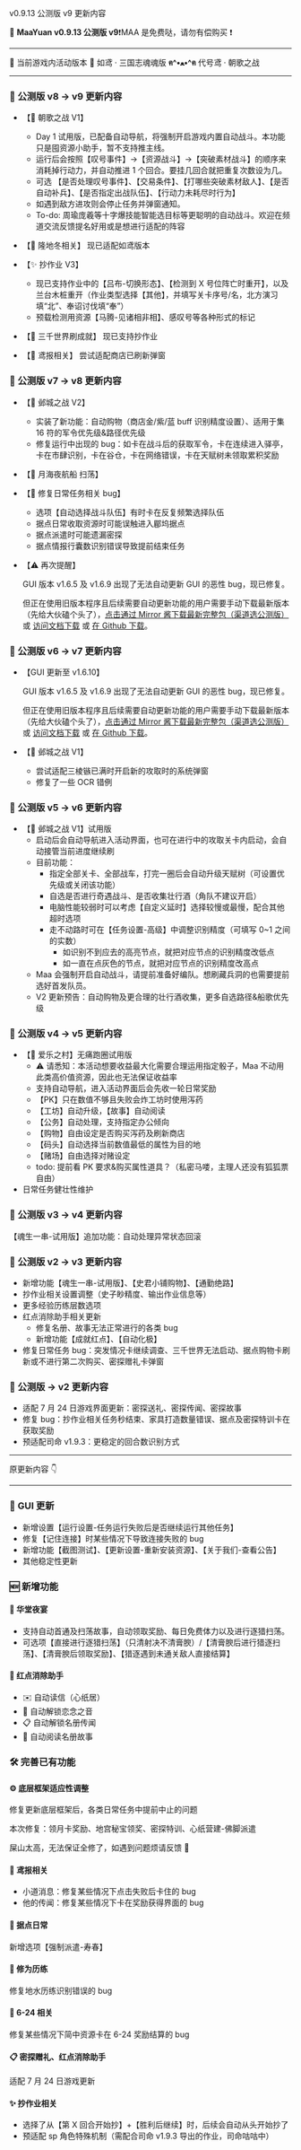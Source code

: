v0.9.13 公测版 v9 更新内容

🥳 **MaaYuan v0.9.13 公测版 v9**❗MAA 是免费哒，请勿有偿购买 ❗

---

🐾 当前游戏内活动版本 🐾 如鸢 · 三国志魂魂版 **ฅ^•ﻌ•^ฅ** 代号鸢 · 朝歌之战

---

### 📕 **公测版 v8 → v9 更新内容**

- 【🏴 朝歌之战 V1】

  - Day 1 试用版，已配备自动导航，将强制开启游戏内置自动战斗。本功能只是囤资源小助手，暂不支持推主线。
  - 运行后会按照【叹号事件】->【资源战斗】->【突破素材战斗】的顺序来消耗掉行动力，并自动推进 1 个回合。要挂几回合就把重复次数设为几。
  - 可选 【是否处理叹号事件】、【交易条件】、【打哪些突破素材敌人】、【是否自动补兵】、【是否指定出战队伍】、【行动力未耗尽时行为】
  - 如遇到敌方进攻则会停止任务并弹窗通知。
  - To-do: 周瑜庞羲等十字爆技能智能选目标等更聪明的自动战斗。欢迎在频道交流反馈提名好用或是想进行适配的阵容

- 【🔨 隆地冬相关】
  现已适配如鸢版本

- 【✨ 抄作业 V3】

  - 现已支持作业中的【吕布-切换形态】、【检测到 X 号位阵亡时重开】，以及兰台木桩重开（作业类型选择【其他】，并填写关卡序号/名，北方演习填“北”、奉诏讨伐填“奉”）
  - 预载检测用资源【马腾-见诸相非相】、感叹号等各种形式的标记

- 【🔄 三千世界刷成就】
  现已支持抄作业

- 【📜 鸢报相关】
  尝试适配商店已刷新弹窗

### 📕 **公测版 v7 → v8 更新内容**

- 【🏰 邺城之战 V2】

  - 实装了新功能：自动购物（商店金/紫/蓝 buff 识别精度设置）、适用于集 16 符的军令优先级&路径优先级
  - 修复运行中出现的 bug：如卡在战斗后的获取军令，卡在连续进入驿亭，卡在市肆识别，卡在谷仓，卡在网络错误，卡在天赋树未领取累积奖励

- 【🌙 月海夜航船 扫荡】

- 【🔧 修复日常任务相关 bug】

  - 选项【自动选择战斗队伍】有时卡在反复频繁选择队伍
  - 据点日常收取资源时可能误触进入郿坞据点
  - 据点派遣时可能遗漏密探
  - 据点情报行囊数识别错误导致提前结束任务

- 【⚠️ 再次提醒】

  GUI 版本 v1.6.5 及 v1.6.9 出现了无法自动更新 GUI 的恶性 bug，现已修复。

  但正在使用旧版本程序且后续需要自动更新功能的用户需要手动下载最新版本（先给大伙磕个头了），[点击通过 Mirror 酱下载最新完整包（渠道选公测版）](https://mirrorchyan.com/zh/projects?rid=MaaYuan&os=windows&arch=x64&channel=beta) 或 [访问文档下载](https://docs.qq.com/aio/DS1BMQmpiQkdOb1RT) 或 [在 Github 下载](https://github.com/syoius/MaaYuan/releases)。

### 📕 **公测版 v6 → v7 更新内容**

- 【GUI 更新至 v1.6.10】

  GUI 版本 v1.6.5 及 v1.6.9 出现了无法自动更新 GUI 的恶性 bug，现已修复。

  但正在使用旧版本程序且后续需要自动更新功能的用户需要手动下载最新版本（先给大伙磕个头了），[点击通过 Mirror 酱下载最新完整包（渠道选公测版）](https://mirrorchyan.com/zh/projects?rid=MaaYuan&os=windows&arch=x64&channel=beta) 或 [访问文档下载](https://docs.qq.com/aio/DS1BMQmpiQkdOb1RT) 或 [在 Github 下载](https://github.com/syoius/MaaYuan/releases)。

- 【🏰 邺城之战 V1】

  - 尝试适配三棱镞已满时开启新的攻取时的系统弹窗
  - 修复了一些 OCR 错例

### 📕 **公测版 v5 → v6 更新内容**

- 【🏰 邺城之战 V1】试用版
  - 启动后会自动导航进入活动界面，也可在进行中的攻取关卡内启动，会自动接管当前进度继续刷
  - 目前功能：
    - 指定全部关卡、全部战车，打完一圈后会自动升级天赋树（可设置优先级或关闭该功能）
    - 自选是否进行奇遇战斗、是否收集壮行酒（角队不建议开启）
    - 电脑性能较弱时可以考虑【自定义延时】选择较慢或最慢，配合其他超时选项
    - 走不动路时可在【任务设置-高级】中调整识别精度（可填写 0~1 之间的实数）
      - 如识别不到应去的高亮节点，就把对应节点的识别精度改低点
      - 如一直在点灰色的节点，就把对应节点的识别精度改高点
  - Maa 会强制开启自动战斗，请提前准备好编队。想刷藏兵洞的也需要提前选好首发队员。
  - V2 更新预告：自动购物及更合理的壮行酒收集，更多自选路径&船歌优先级

### 📕 **公测版 v4 → v5 更新内容**

- 【🎲 爱乐之村】无痛跑圈试用版
  - ⚠ 请悉知：本活动想要收益最大化需要合理运用指定骰子，Maa 不动用此类高价值资源，因此也无法保证收益率
  - 支持自动导航，进入活动界面后会先收一轮日常奖励
  - 【PK】只在数值不够且失败会炸工坊时使用泻药
  - 【工坊】自动升级，【故事】自动阅读
  - 【公务】自动处理，支持指定办公倾向
  - 【购物】自由设定是否购买泻药及刷新商店
  - 【码头】自动选择当前数值最低的属性为目的地
  - 【赌场】自由选择对赌设定
  - todo: 提前看 PK 要求&购买属性道具？（私密马喽，主理人还没有狐狐票自由）
- 日常任务健壮性维护

### 📕 **公测版 v3 → v4 更新内容**

【魂生一串-试用版】追加功能：自动处理异常状态回滚

### 📕 **公测版 v2 → v3 更新内容**

- 新增功能【魂生一串-试用版】、【史君小铺购物】、【通勤绝路】
- 抄作业相关设置调整（史子眇精度、输出作业信息等）
- 更多经验历练层数选项
- 红点消除助手相关更新
  - 修复名册、故事无法正常进行的各类 bug
  - 新增功能【成就红点】、【自动化极】
- 修复日常任务 bug：突发情况卡继续调查、三千世界无法启动、据点购物卡刷新或不进行第二次购买、密探赠礼卡弹窗

### 📕 **公测版 → v2 更新内容**

- 适配 7 月 24 日游戏界面更新：密探送礼、密探传闻、密探故事
- 修复 bug：抄作业相关任务秒结束、家具打造数量错误、据点及密探特训卡在获取奖励
- 预适配司命 v1.9.3：更稳定的回合数识别方式

---

原更新内容 👇

---

### 📢 **GUI 更新**

- 新增设置【运行设置-任务运行失败后是否继续运行其他任务】
- 修复【记住连接】时某些情况下导致连接失败的 bug
- 新增功能【截图测试】、【更新设置-重新安装资源】、【关于我们-查看公告】
- 其他稳定性更新

### 🆕 **新增功能**

#### 🥂 **华堂夜宴**

- 支持自动首通及扫荡故事，自动领取奖励、每日免费体力以及进行逐猎扫荡。
- 可选项【直接进行逐猎扫荡】（只清射决不清膏腴）/【清膏腴后进行猎逐扫荡】、【清膏腴后领取奖励】、【猎逐遇到未通关敌人直接结算】

#### 🧯 **红点消除助手**

- ✉️ 自动读信（心纸居）
- 🔔 自动解锁恋念之音
- 📋 自动解锁名册传闻
- 📖 自动阅读名册故事

### 🛠️ **完善已有功能**

#### ⚙️ **底层框架适应性调整**

修复更新底层框架后，各类日常任务中提前中止的问题

本次修复：领月卡奖励、地宫秘宝领奖、密探特训、心纸营建-佛脚派遣

屎山太高，无法保证全修了，如遇到问题烦请反馈 🤧

#### 📜 **鸢报相关**

- 小道消息：修复某些情况下点击失败后卡住的 bug
- 他的传闻：修复某些情况下卡在奖励获得界面的 bug

#### 🏯 **据点日常**

新增选项【强制派遣-寿春】

#### 💎 **修为历练**

修复地水历练识别错误的 bug

#### 🔄 **6-24 相关**

修复某些情况下简中资源卡在 6-24 奖励结算的 bug

#### 📋 **密探赠礼、红点消除助手**

适配 7 月 24 日游戏更新

#### ✨ **抄作业相关**

- 选择了从【第 X 回合开始抄】+【胜利后继续】时，后续会自动从头开始抄了
- 预适配 sp 角色特殊机制（需配合司命 v1.9.3 导出的作业，司命咕咕中）
